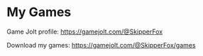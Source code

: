 # My Games

Game Jolt profile: https://gamejolt.com/@SkipperFox

Download my games: https://gamejolt.com/@SkipperFox/games
